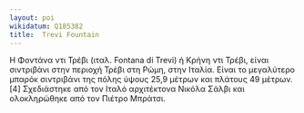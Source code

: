 ```yaml
---
layout: poi
wikidatum: Q185382
title:  Trevi Fountain
---
```


Η Φοντάνα ντι Τρέβι (ιταλ. Fontana di Trevi) ή Κρήνη ντι Τρέβι, είναι σιντριβάνι στην περιοχή Τρέβι στη Ρώμη, στην Ιταλία. Είναι το μεγαλύτερο μπαρόκ σιντριβάνι της πόλης ύψους 25,9 μέτρων και πλάτους 49
μέτρων.[4] Σχεδιάστηκε από τον Ιταλό αρχιτέκτονα Νικόλα Σάλβι και ολοκληρώθηκε από τον Πιέτρο Μπράτσι.
